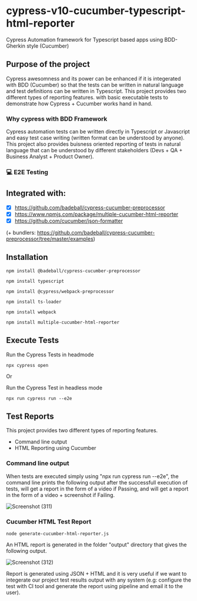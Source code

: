 # cypress-v10-cucumber-typescript-html-reporter
Cypress Automation framework for Typescript based apps using BDD-Gherkin style (Cucumber) 

## Purpose of the project
Cypress awesomness and its power can be enhanced if it is integerated with BDD (Cucumber) so that the tests can be written in natural language and test definitions can be written in Typescript. This project provides two different types of reporting features. with basic executable tests to demonstrate how Cypress  + Cucumber works hand in hand.

### Why cypress with BDD Framework
Cypress automation tests can be written directly in Typescript or Javascript and easy test case writing (written format can be understood by anyone). This project also provides buisness oriented reporting of tests in natural language that can be understood by different stakeholders (Devs + QA + Business Analyst + Product Owner).

### 💻 E2E Testing

## Integrated with:

- [x] https://github.com/badeball/cypress-cucumber-preprocessor
- [x] https://www.npmjs.com/package/multiple-cucumber-html-reporter
- [x] https://github.com/cucumber/json-formatter

(+ bundlers: https://github.com/badeball/cypress-cucumber-preprocessor/tree/master/examples)


## Installation
```
npm install @badeball/cypress-cucumber-preprocessor
```
```
npm install typescript
```
```
npm install @cypress/webpack-preprocessor
```
```
npm install ts-loader
```
```
npm install webpack
```
```
npm install multiple-cucumber-html-reporter
```
## Execute Tests
Run the Cypress Tests in headmode
```
npx cypress open
```
Or

Run the Cypress Test in headless mode
```
npx run cypress run --e2e
```
## Test Reports
This project provides two different types of reporting features.
- Command line output
- HTML Reporting using Cucumber

### Command line output
When tests are executed simply using "npx run cypress run --e2e", the command line prints the following output after the successfull execution of tests, will get a report in the form of a video if Passing, and will get a report in the form of a video + screenshot if Failing.

![Screenshot (311)](https://user-images.githubusercontent.com/80143004/191597604-3c1f2f09-77e9-4a87-bdff-8067e548c4ce.png)

### Cucumber HTML Test Report
```
node generate-cucumber-html-reporter.js
```

An HTML report is generated in the folder "output" directory that gives the following output. 

![Screenshot (312)](https://user-images.githubusercontent.com/80143004/191599458-00c42573-7f2b-4066-be52-1747e11ae0b0.png)

Report is generated using JSON + HTML and it is very useful if we want to integerate our project test results output with any system (e.g: configure the test with CI tool and generate the report using pipeline and email it to the user).
